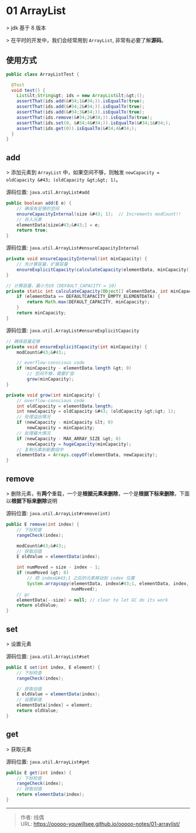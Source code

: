 # 01 ArrayList


&gt; jdk 基于 8 版本

&gt; 在平时的开发中，我们会经常用到 `ArrayList`, 非常有必要了解**源码**。

## 使用方式

```java
public class ArrayListTest {

  @Test
  void test() {
    List&lt;String&gt; ids = new ArrayList&lt;&gt;();
    assertThat(ids.add(&#34;1&#34;)).isEqualTo(true);
    assertThat(ids.add(&#34;2&#34;)).isEqualTo(true);
    assertThat(ids.add(&#34;3&#34;)).isEqualTo(true);
    assertThat(ids.remove(&#34;2&#34;)).isEqualTo(true);
    assertThat(ids.set(0, &#34;4&#34;)).isEqualTo(&#34;1&#34;);
    assertThat(ids.get(0)).isEqualTo(&#34;4&#34;);
  }
}
```

## add

&gt; 添加元素到 `ArrayList` 中，如果空间不够，则触发 `newCapacity = oldCapacity &#43; (oldCapacity &gt;&gt; 1)`。

源码位置: `java.util.ArrayList#add`

```java
public boolean add(E e) {
    // 确保有足够的空间
    ensureCapacityInternal(size &#43; 1);  // Increments modCount!!
    // 存入元素
    elementData[size&#43;&#43;] = e;
    return true;
}
```

源码位置: `java.util.ArrayList#ensureCapacityInternal`

```java
private void ensureCapacityInternal(int minCapacity) {
    // 先计算容量，扩展容量
    ensureExplicitCapacity(calculateCapacity(elementData, minCapacity));
}

// 计算容量，最小为10 (DEFAULT_CAPACITY = 10)
private static int calculateCapacity(Object[] elementData, int minCapacity) {
    if (elementData == DEFAULTCAPACITY_EMPTY_ELEMENTDATA) {
        return Math.max(DEFAULT_CAPACITY, minCapacity);
    }
    return minCapacity;
}
```

源码位置: `java.util.ArrayList#ensureExplicitCapacity`

```java
// 确保容量足够
private void ensureExplicitCapacity(int minCapacity) {
    modCount&#43;&#43;;

    // overflow-conscious code
    if (minCapacity - elementData.length &gt; 0)
        // 空间不够，需要扩容
        grow(minCapacity);
}

private void grow(int minCapacity) {
    // overflow-conscious code
    int oldCapacity = elementData.length;
    int newCapacity = oldCapacity &#43; (oldCapacity &gt;&gt; 1);
    // 处理溢出情况
    if (newCapacity - minCapacity &lt; 0)
        newCapacity = minCapacity;
    // 处理最大情况
    if (newCapacity - MAX_ARRAY_SIZE &gt; 0)
        newCapacity = hugeCapacity(minCapacity);
    // 复制元素到新数组中
    elementData = Arrays.copyOf(elementData, newCapacity);
}
```

## remove

&gt; 删除元素，有**两个**重载，一个是**根据元素来删除**，一个是**根据下标来删除**，下面以**根据下标来删除**说明


源码位置: `java.util.ArrayList#remove(int)`

```java
public E remove(int index) {
    // 下标检查
    rangeCheck(index);

    modCount&#43;&#43;;
    // 获取旧值
    E oldValue = elementData(index);

    int numMoved = size - index - 1;
    if (numMoved &gt; 0)
        // 把 index&#43;1 之后的元素移动到 index 位置
        System.arraycopy(elementData, index&#43;1, elementData, index,
                         numMoved);
    // gc
    elementData[--size] = null; // clear to let GC do its work
    return oldValue;
}
```

## set

&gt; 设置元素

源码位置: `java.util.ArrayList#set`

```java
public E set(int index, E element) {
    // 下标检查
    rangeCheck(index);

    // 获取旧值
    E oldValue = elementData(index);
    // 设置新值
    elementData[index] = element;
    return oldValue;
}
```

## get

&gt; 获取元素

源码位置: `java.util.ArrayList#get`

```java
public E get(int index) {
    // 下标检查
    rangeCheck(index);
    // 获取旧值
    return elementData(index);
}
```

---

> 作者: 线偶  
> URL: https://ooooo-youwillsee.github.io/ooooo-notes/01-arraylist/  

